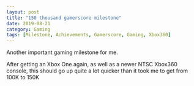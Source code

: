 ```yaml
---
layout: post
title: "150 thousand gamerscore milestone"
date: 2019-08-21
category: Gaming
tags: [Milestone, Achievements, Gamerscore, Gaming, Xbox360]
---
```


Another important gaming milestone for me.

After getting an Xbox One again, as well as a newer NTSC Xbox360 console, this should go up quite a lot quicker than it took me to get from 100K to 150K